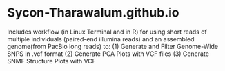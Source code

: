 # Sycon-Tharawalum.github.io
Includes workflow (in Linux Terminal and in R) for using short reads of multiple individuals (paired-end illumina reads) and an assembled genome(from PacBio long reads) to: (1) Generate and Filter Genome-Wide SNPS in .vcf format (2) Generate PCA Plots with VCF files (3) Generate SNMF Structure Plots with VCF 
